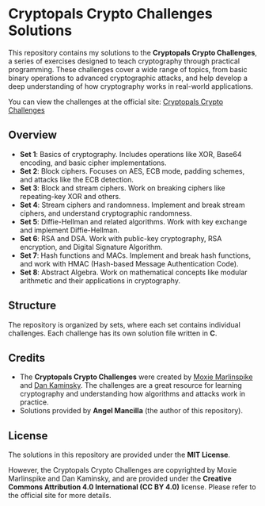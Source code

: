# Cryptopals Crypto Challenges Solutions

This repository contains my solutions to the **Cryptopals Crypto Challenges**, a series of exercises designed to teach
cryptography through practical programming. These challenges cover a wide range of topics, from basic binary operations
to advanced cryptographic attacks, and help develop a deep understanding of how cryptography works in real-world
applications.

You can view the challenges at the official site: [Cryptopals Crypto Challenges](https://cryptopals.com/)

## Overview

- **Set 1**: Basics of cryptography. Includes operations like XOR, Base64 encoding, and basic cipher implementations.
- **Set 2**: Block ciphers. Focuses on AES, ECB mode, padding schemes, and attacks like the ECB detection.
- **Set 3**: Block and stream ciphers. Work on breaking ciphers like repeating-key XOR and others.
- **Set 4**: Stream ciphers and randomness. Implement and break stream ciphers, and understand cryptographic randomness.
- **Set 5**: Diffie-Hellman and related algorithms. Work with key exchange and implement Diffie-Hellman.
- **Set 6**: RSA and DSA. Work with public-key cryptography, RSA encryption, and Digital Signature Algorithm.
- **Set 7**: Hash functions and MACs. Implement and break hash functions, and work with HMAC (Hash-based Message
  Authentication Code).
- **Set 8**: Abstract Algebra. Work on mathematical concepts like modular arithmetic and their applications in
  cryptography.

## Structure

The repository is organized by sets, where each set contains individual challenges. Each challenge has its own solution
file written in **C**.

## Credits

- The **Cryptopals Crypto Challenges** were created
  by [Moxie Marlinspike](https://en.wikipedia.org/wiki/Moxie_Marlinspike)
  and [Dan Kaminsky](https://en.wikipedia.org/wiki/Dan_Kaminsky). The challenges are a great resource for learning
  cryptography and understanding how algorithms and attacks work in practice.
- Solutions provided by **Angel Mancilla** (the author of this repository).

## License

The solutions in this repository are provided under the **MIT License**.

However, the Cryptopals Crypto Challenges are copyrighted by Moxie Marlinspike and Dan Kaminsky, and are provided under
the **Creative Commons Attribution 4.0 International (CC BY 4.0)** license. Please refer to the official site for more
details.